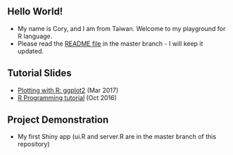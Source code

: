 ## Hello World!
* My name is Cory, and I am from Taiwan. Welcome to my playground for R language.
* Please read the <a href="https://github.com/corytu/R_Language_Playground/blob/master/README.md">README file</a> in the master branch - I will keep it updated.

## Tutorial Slides
* <a href="https://corytu.github.io/R_Language_Playground/Plotting_with_R_ggplot2.html">Plotting with R: ggplot2</a> (Mar 2017)
* <a href="https://github.com/corytu/R_Language_Playground/blob/master/R_Tutorial_20161012_BLP.pdf">R Programming tutorial</a> (Oct 2016)

## Project Demonstration
* My first Shiny app (ui.R and server.R are in the master branch of this repository)
